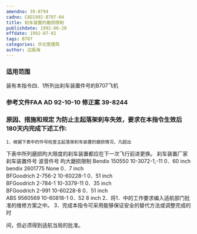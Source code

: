 ```yaml
---
amendno: 39-0794
cadno: CAD1992-B707-04
title: 刹车装置的磨损限制
publishdate: 1992-06-20
effdate: 1992-07-02
tags: B707
categories: 华北管理局
author: 边振海
---
```


### 适用范围 
装有本指令四．1所列出刹车装置件号的B707飞机

### 参考文件FAA AD 92-10-10 修正案 39-8244 

### 原因、措施和规定 为防止主起落架刹车失效，要求在本指令生效后180天内完成下述工作: 
    1．根据下表中的件号检查主起落架刹车装置的磨损情况，凡超出
下表中所列磨损昀大限度的刹车装置都应在下一次飞行前进更换。        刹车装置厂家 刹车装置件号 波音件号      昀大磨损限制 
Bendix   150550  10-3072-1,-11 0．60   inch  
bendix   2601775  None  0．7    inch  
BFGoodrich    2-756-2  10-60228-1  0．51   inch  
BFGoodrich    2-784-1  10-3379-11  0．35   inch  
BFGoodrich    2-991   10-60228-8  0．51   inch  
ABS   9560569  10-60818-1  0．52 8 inch 
    2．将1．中的工作要求编入适航部门批准的维修方案之中。 
    3．完成本指令可采用能够保证安全的替代方法或调整完成的时

  
间，但必须得到适航当局的批准。
